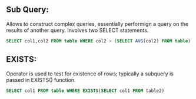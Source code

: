 ## Sub Query:
Allows to construct complex queries, essentially performign a query on the results of another query. Involves two SELECT statements.
```sql
SELECT col1,col2 FROM table WHERE col2 > (SELECT AVG(col2) FROM table)    # sub query is performed first
```
## EXISTS:
Operator is used to test for existence of rows; typically a subquery is passed in EXISTS() function.
```sql
SELECT col1 FROM table WHERE EXISTS(SELECT col1 FROM table2)
```
